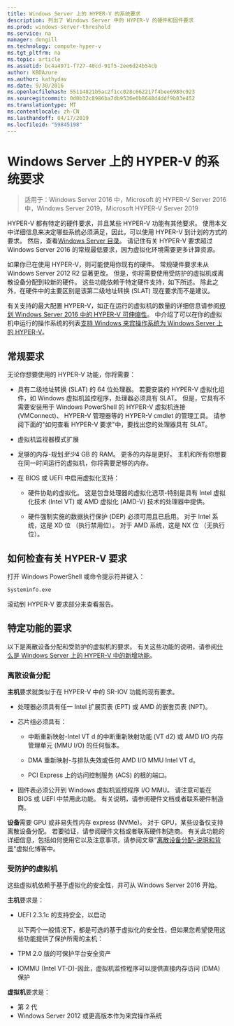 ```yaml
---
title: Windows Server 上的 HYPER-V 的系统要求
description: 列出了 Windows Server 中的 HYPER-V 的硬件和固件要求
ms.prod: windows-server-threshold
ms.service: na
manager: dongill
ms.technology: compute-hyper-v
ms.tgt_pltfrm: na
ms.topic: article
ms.assetid: bc4a4971-f727-40cd-91f5-2ee6d24b54cb
author: KBDAzure
ms.author: kathydav
ms.date: 9/30/2016
ms.openlocfilehash: 55114821b5ac2f1cc028c662217f4bee6980c923
ms.sourcegitcommit: 0d0b32c8986ba7db9536e0b8648d4ddf9b03e452
ms.translationtype: MT
ms.contentlocale: zh-CN
ms.lasthandoff: 04/17/2019
ms.locfileid: "59845198"
---
```

# <a name="system-requirements-for-hyper-v-on-windows-server"></a>Windows Server 上的 HYPER-V 的系统要求

>适用于：Windows Server 2016 中，Microsoft 的 HYPER-V Server 2016 中，Windows Server 2019，Microsoft HYPER-V Server 2019

HYPER-V 都有特定的硬件要求，并且某些 HYPER-V 功能有其他要求。 使用本文中详细信息来决定哪些系统必须满足，因此，可以使用 HYPER-V 到计划的方式的要求。 然后，查看[Windows Server 目录](https://www.windowsservercatalog.com/)。 请记住有关 HYPER-V 要求超过 Windows Server 2016 的常规最低要求，因为虚拟化环境需要更多计算资源。

如果你已在使用 HYPER-V，则可能使用你现有的硬件。 常规硬件要求未从 Windows Server 2012 R2 显著更改。  但是，你将需要使用受防护的虚拟机或离散设备分配到较新的硬件。 这些功能依赖于特定硬件支持，如下所述。 除此之外，在硬件中的主要区别是该第二级地址转换 (SLAT) 现在要求而不是建议。

有关支持的最大配置 HYPER-V，如正在运行的虚拟机的数量的详细信息请参阅[规划 Windows Server 2016 中的 HYPER-V 可伸缩性](plan/Plan-for-Hyper-V-scalability-in-Windows-Server-2016.md)。 中介绍了可以在你的虚拟机中运行的操作系统的列表[支持 Windows 来宾操作系统为 Windows Server 上的 HYPER-V](Supported-Windows-guest-operating-systems-for-Hyper-V-on-Windows.md)。

## <a name="general-requirements"></a>常规要求

无论你想要使用的 HYPER-V 功能，你将需要：

- 具有二级地址转换 (SLAT) 的 64 位处理器。 若要安装的 HYPER-V 虚拟化组件，如 Windows 虚拟机监控程序，处理器必须具有 SLAT。 但是，它具有不需要安装用于 Windows PowerShell 的 HYPER-V 虚拟机连接 (VMConnect)、 HYPER-V 管理器等的 HYPER-V cmdlet 的管理工具。 请参阅下面的"如何查看 HYPER-V 要求"中，要找出您的处理器具有 SLAT。

- 虚拟机监视器模式扩展

- 足够的内存-规划*至少*4 GB 的 RAM。 更多的内存是更好。 主机和所有你想要在同一时间运行的虚拟机，你将需要足够的内存。

- 在 BIOS 或 UEFI 中启用虚拟化支持：

  - 硬件协助的虚拟化。 这是包含处理器的虚拟化选项-特别是具有 Intel 虚拟化技术 (Intel VT) 或 AMD 虚拟化 (AMD-V) 技术的处理器中提供。

  - 硬件强制实施的数据执行保护 (DEP) 必须可用且已启用。 对于 Intel 系统，这是 XD 位 （执行禁用位）。 对于 AMD 系统，这是 NX 位 （无执行位）。

## <a name="bkmk_CheckReq"></a>如何检查有关 HYPER-V 要求

打开 Windows PowerShell 或命令提示符并键入：

```cmd
Systeminfo.exe
```

滚动到 HYPER-V 要求部分来查看报告。

## <a name="requirements-for-specific-features"></a>特定功能的要求

以下是离散设备分配和受防护的虚拟机的要求。 有关这些功能的说明，请参阅[什么是 Windows Server 上的 HYPER-V 中的新增功能](What-s-new-in-Hyper-V-on-Windows.md)。

### <a name="discrete-device-assignment"></a>离散设备分配

**主机**要求就类似于在 HYPER-V 中的 SR-IOV 功能的现有要求。

- 处理器必须具有任一 Intel 扩展页表 (EPT) 或 AMD 的嵌套页表 (NPT)。

- 芯片组必须具有：

  - 中断重新映射-Intel VT d 的中断重新映射功能 (VT d2) 或 AMD I/O 内存管理单元 (MMU I/O) 的任何版本。

  - DMA 重新映射-与排队失效或任何 AMD I/O MMU Intel VT d。

  - PCI Express 上的访问控制服务 (ACS) 的根的端口。

- 固件表必须公开到 Windows 虚拟机监控程序 I/O MMU。 请注意可能在 BIOS 或 UEFI 中禁用此功能。 有关说明，请参阅硬件文档或者联系硬件制造商。

**设备**需要 GPU 或非易失性内存 express (NVMe)。 对于 GPU，某些设备仅支持离散设备分配。 若要验证，请参阅硬件文档或者联系硬件制造商。 有关此功能的详细信息，包括如何使用它以及注意事项，请参阅文章"[离散设备分配-说明和背景](https://blogs.technet.com/b/virtualization/archive/2015/11/19/discrete-device-assignment.aspx)"虚拟化博客中。

### <a name="shielded-virtual-machines"></a>受防护的虚拟机

这些虚拟机依赖于基于虚拟化的安全性，并可从 Windows Server 2016 开始。

**主机**要求是：

- UEFI 2.3.1c 的支持安全，以启动

  以下两个一般情况下，都是可选的基于虚拟化的安全性，但如果您希望使用这些功能提供了保护所需的主机：

- TPM 2.0 版的可保护平台安全资产
- IOMMU (Intel VT-D)-因此，虚拟机监控程序可以提供直接内存访问 (DMA) 保护

**虚拟机**要求是：

- 第 2 代
- Windows Server 2012 或更高版本作为来宾操作系统

